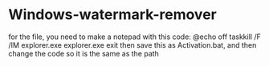 # Windows-watermark-remover
for the file, you need to make a notepad with this code:
    @echo off
    taskkill /F /IM explorer.exe
    explorer.exe
    exit
then save this as Activation.bat, and then change the code so it is the same as the path
